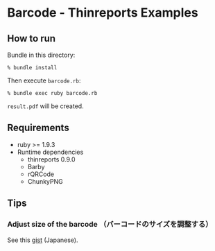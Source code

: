 # Barcode - Thinreports Examples

## How to run

Bundle in this directory:

    % bundle install

Then execute `barcode.rb`:

    % bundle exec ruby barcode.rb

`result.pdf` will be created.

## Requirements

* ruby >= 1.9.3
* Runtime dependencies
  * thinreports 0.9.0
  * Barby
  * rQRCode
  * ChunkyPNG

## Tips

### Adjust size of the barcode （バーコードのサイズを調整する）

See this [gist](https://gist.github.com/hidakatsuya/6362423) (Japanese).
